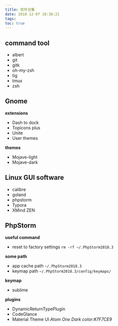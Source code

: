 ```yaml
---
title: 软件合集
date: 2018-12-07 18:38:21
tags:
toc: true
---
```



## command tool

- albert
- git
- gitk
- oh-my-zsh
- tig
- tmux
- zsh

## Gnome

**extensions**
- Dash to dock
- Topicons plus
- Unite
- User themes

**themes**
- Mojave-light
- Mojave-dark

## Linux GUI software
- calibre
- goland
- phpstorm
- Typora
- XMind ZEN

## PhpStorm

**useful command**
- reset to factory settings `rm -rf ~/.PhpStorm2018.3`

**some path**
- app cache path `~/.PhpStorm2018.3`
- keymap path `~/.PhpStorm2018.3/config/keymaps/`

**keymap**
- sublime

**plugins**
- DynamicReturnTypePlugin
- CodeGlance
- Material Theme UI _Atom One Dark color:#7F7CE9_
